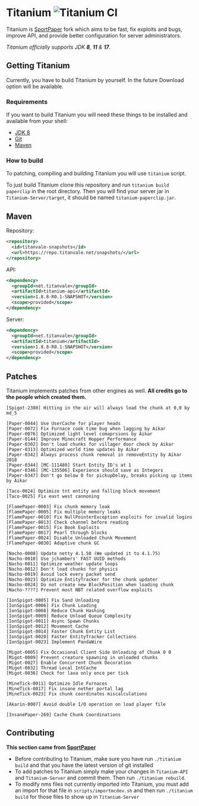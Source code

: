 # Titanium ![Titanium CI](https://github.com/TitanVale/Titanium/actions/workflows/build_titanium.yml/badge.svg)

Titanium is [SportPaper](https://github.com/Electroid/SportPaper) fork which aims to be fast, fix exploits and bugs, improve API, and provide better configuration for server administrators. 

*Titanium officially supports JDK **8**, **11** & **17**.*

## Getting Titanium

Currently, you have to build Titanium by yourself. In the future Download option will be available.

### Requirements

If you want to build Titanium you will need these things to be installed and available from your shell:
* [JDK 8](https://www.oracle.com/java/technologies/downloads/#java8)
* [Git](https://git-scm.com/)
* [Maven](https://maven.apache.org/)

### How to build

To patching, compiling and building Titanium you will use `titanium` script.

To just build Titanium clone this repository and run `titanium build paperclip` in the root directory. Then you will find your server jar in `Titanium-Server/target`, it should be named `titanium-paperclip.jar`.

## Maven

Repository:
```xml
<repository>
  <id>titanvale-snapshots</id>
  <url>https://repo.titanvale.net/snapshots/</url>
</repository>
```
API:
```xml
<dependency>
  <groupId>net.titanvale</groupId>
  <artifactId>titanium-api</artifactId>
  <version>1.8.8-R0.1-SNAPSHOT</version>
  <scope>provided</scope>
</dependency>
```
Server:
```xml
<dependency>
  <groupId>net.titanvale</groupId>
  <artifactId>titanium</artifactId>
  <version>1.8.8-R0.1-SNAPSHOT</version>
  <scope>provided</scope>
</dependency>
```

## Patches

Titanium implements patches from other engines as well. **All credits go to the people which created them.**
```
[Spigot-2380] Hitting in the air will always load the chunk at 0,0 by md_5

[Paper-0044] Use UserCache for player heads
[Paper-0072] Fix Furnace cook time bug when lagging by Aikar
[Paper-0076] Optimized light level comaprsions by Aikar
[Paper-0144] Improve Minecraft Hopper Performance
[Paper-0302] Don't load chunks for villager door check by Aikar
[Paper-0313] Optimized world time updates by Aikar
[Paper-0342] Always process chunk removal in removeEntity by Aikar 2018
[Paper-0344] [MC-111480] Start Entity ID's at 1
[Paper-0346] [MC-135506] Experience should save as Integers
[Paper-0347] Don't go below 0 for pickupDelay, breaks picking up items by Aikar

[Taco-0024] Optimize tnt entity and falling block movement
[Taco-0025] Fix east west cannoning

[FlamePaper-0003] Fix chunk memory leak
[FlamePaper-0005] Fix multiple memory leaks
[FlamePaper-0010] Fix NullPointerException exploits for invalid logins
[FlamePaper-0013] Check channel before reading
[FlamePaper-0015] Fix Book Exploits
[FlamePaper-0017] Pearl through blocks
[FlamePaper-0024] Disable Unloaded Chunk Movement
[FlamePaper-0030] Adaptive chunk GC

[Nacho-0008] Update netty 4.1.50 (We updated it to 4.1.75)
[Nacho-0010] Use jchambers' FAST UUID methods
[Nacho-0011] Optimize weather update loops
[Nacho-0012] Don't load chunks for physics
[Nacho-0019] Avoid lock every packet send
[Nacho-0023] Optimize EntityTracker for the chunk updater
[Nacho-0024] Do not create new BlockPosition when loading chunk
[Nacho-????] Prevent most NBT related overflow exploits

[IonSpigot-0005] Fix Sand Unloading
[IonSpigot-0006] Fix Chunk Loading
[IonSpigot-0008] Reduce Chunk Hashing
[IonSpigot-0009] Reduce Unload Queue Complexity
[IonSpigot-0011] Async Spawn Chunks
[IonSpigot-0012] Movement Cache
[IonSpigot-0014] Faster Chunk Entity List
[IonSpigot-0020] Faster EntityTracker Collections
[IonSpigot-0023] Implement PandaWire

[Migot-0005] Fix Occasional Client Side Unloading of Chunk 0 0
[Migot-0009] Prevent creature spawning in unloaded chunks
[Migot-0027] Enable Concurrent Chunk Decoration
[Migot-0032] Thread Local IntCache
[Migot-0036] Check for lava only once per tick

[MineTick-0011] Optimize Idle Furnaces
[MineTick-0017] Fix insane nether portal lag
[MineTick-0023] Fix chunk coordinates miscalculations

[Akarin-0007] Avoid double I/O operation on load player file

[InsanePaper-269] Cache Chunk Coordinations
```

## Contributing

**This section came from [SportPaper](https://github.com/Electroid/SportPaper#contributing)**

* Before contributing to Titanium, make sure you have run `./titanium build` and that you have the latest version of git installed
* To add patches to Titanium simply make your changes in `Titanium-API` and `Titanium-Server` and commit them. Then run `./titanium rebuild`.
* To modify nms files not currently imported into Titanium, you must add an import for that file in `scripts/importmcdev.sh` and then run `./titanium build` for those files to show up in `Titanium-Server`
